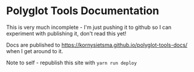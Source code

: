 # Polyglot Tools Documentation

This is very much incomplete - I'm just pushing it to github so I can experiment with publishing it, don't read this yet!

Docs are published to <https://kornysietsma.github.io/polyglot-tools-docs/> when I get around to it.

Note to self - republish this site with `yarn run deploy`